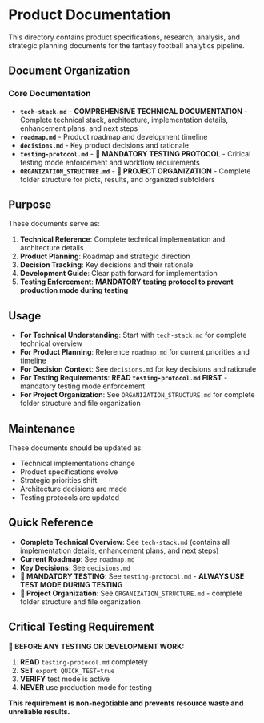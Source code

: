 # Product Documentation

This directory contains product specifications, research, analysis, and strategic planning documents for the fantasy football analytics pipeline.

## Document Organization

### Core Documentation
- **`tech-stack.md`** - **COMPREHENSIVE TECHNICAL DOCUMENTATION** - Complete technical stack, architecture, implementation details, enhancement plans, and next steps
- **`roadmap.md`** - Product roadmap and development timeline
- **`decisions.md`** - Key product decisions and rationale
- **`testing-protocol.md`** - **🚨 MANDATORY TESTING PROTOCOL** - Critical testing mode enforcement and workflow requirements
- **`ORGANIZATION_STRUCTURE.md`** - **📁 PROJECT ORGANIZATION** - Complete folder structure for plots, results, and organized subfolders

## Purpose

These documents serve as:
1. **Technical Reference**: Complete technical implementation and architecture details
2. **Product Planning**: Roadmap and strategic direction
3. **Decision Tracking**: Key decisions and their rationale
4. **Development Guide**: Clear path forward for implementation
5. **Testing Enforcement**: **MANDATORY testing protocol to prevent production mode during testing**

## Usage

- **For Technical Understanding**: Start with `tech-stack.md` for complete technical overview
- **For Product Planning**: Reference `roadmap.md` for current priorities and timeline
- **For Decision Context**: See `decisions.md` for key decisions and rationale
- **For Testing Requirements**: **READ `testing-protocol.md` FIRST** - mandatory testing mode enforcement
- **For Project Organization**: See `ORGANIZATION_STRUCTURE.md` for complete folder structure and file organization

## Maintenance

These documents should be updated as:
- Technical implementations change
- Product specifications evolve
- Strategic priorities shift
- Architecture decisions are made
- Testing protocols are updated

## Quick Reference

- **Complete Technical Overview**: See `tech-stack.md` (contains all implementation details, enhancement plans, and next steps)
- **Current Roadmap**: See `roadmap.md`
- **Key Decisions**: See `decisions.md`
- **🚨 MANDATORY TESTING**: See `testing-protocol.md` - **ALWAYS USE TEST MODE DURING TESTING**
- **📁 Project Organization**: See `ORGANIZATION_STRUCTURE.md` - complete folder structure and file organization

## Critical Testing Requirement

**🚨 BEFORE ANY TESTING OR DEVELOPMENT WORK:**
1. **READ** `testing-protocol.md` completely
2. **SET** `export QUICK_TEST=true`
3. **VERIFY** test mode is active
4. **NEVER** use production mode for testing

**This requirement is non-negotiable and prevents resource waste and unreliable results.**
